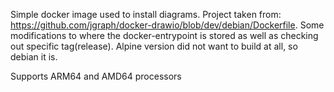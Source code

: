 Simple docker image used to install diagrams. Project taken from: https://github.com/jgraph/docker-drawio/blob/dev/debian/Dockerfile.
Some modifications to where the docker-entrypoint is stored as well as checking out specific tag(release).
Alpine version did not want to build at all, so debian it is.

Supports ARM64 and AMD64 processors
